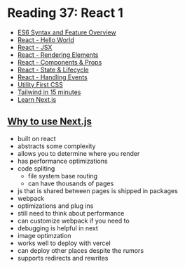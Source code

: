 # Reading 37: React 1

- [ES6 Syntax and Feature Overview](https://www.taniarascia.com/es6-syntax-and-feature-overview/)
- [React - Hello World](https://reactjs.org/docs/hello-world.html)
- [React - JSX](https://reactjs.org/docs/introducing-jsx.html)
- [React - Rendering Elements](https://reactjs.org/docs/rendering-elements.html)
- [React - Components & Props](https://reactjs.org/docs/components-and-props.html)
- [React - State & Lifecycle](https://reactjs.org/docs/state-and-lifecycle.html)
- [React - Handling Events](https://reactjs.org/docs/handling-events.html)
- [Utility First CSS](https://tailwindcss.com/docs/utility-first)
- [Tailwind in 15 minutes](https://www.youtube.com/watch?v=6zIuAyLZPH0)
- [Learn Next.js](https://nextjs.org/learn/basics/create-nextjs-app)

## [Why to use Next.js](https://www.youtube.com/watch?v=rtgbaKBhdkk)

- built on react
- abstracts some complexity
- allows you to determine where you render
- has performance optimizations
- code spliting
  - file system base routing
  - can have thousands of pages
- js that is shared between pages is shipped in packages
- webpack
- optimizations and plug ins
- still need to think about performance
- can customize webpack if you need to
- debugging is helpful in next
- image optimzation
- works well to deploy with vercel
- can deploy other places despite the rumors
- supports redirects and rewrites
